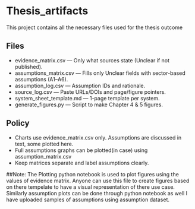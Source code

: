 # Thesis_artifacts
This project contains all the necessary files used for the thesis outcome

## Files
- evidence_matrix.csv — Only what sources state (Unclear if not published).
- assumptions_matrix.csv — Fills only Unclear fields with sector-based assumptions (A1–A6).
- assumption_log.csv — Assumption IDs and rationale.
- source_log.csv — Paste URLs/DOIs and page/figure pointers.
- system_sheet_template.md — 1-page template per system.
- generate_figures.py — Script to make Chapter 4 & 5 figures.

## Policy
- Charts use evidence_matrix.csv only. Assumptions are discussed in text, some plotted here.
- Full assumptions graphs can be plotted(in case) using assumption_matrix.csv
- Keep matrices separate and label assumptions clearly.


##Note: 
The Plotting python notebook is used to plot figures using the values of evidence matrix. Anyone can use this file to create
figures based on there tempelate to have a visual representation of there use case. Similarly assumption plots can be done through python notebook as well
I have uploaded samples of assumptions using assumption dataset. 
